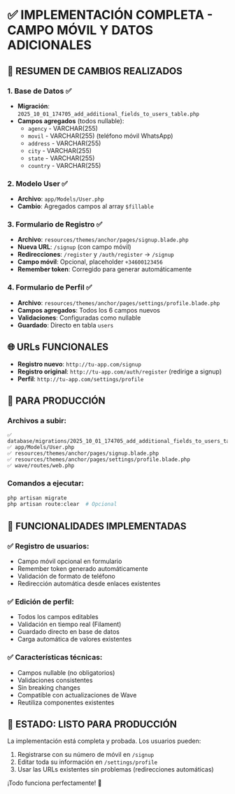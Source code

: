 # ✅ IMPLEMENTACIÓN COMPLETA - CAMPO MÓVIL Y DATOS ADICIONALES

## 🎯 RESUMEN DE CAMBIOS REALIZADOS

### 1. **Base de Datos** ✅
- **Migración**: `2025_10_01_174705_add_additional_fields_to_users_table.php`
- **Campos agregados** (todos nullable):
  - `agency` - VARCHAR(255)
  - `movil` - VARCHAR(255) (teléfono móvil WhatsApp)
  - `address` - VARCHAR(255)
  - `city` - VARCHAR(255)
  - `state` - VARCHAR(255)
  - `country` - VARCHAR(255)

### 2. **Modelo User** ✅
- **Archivo**: `app/Models/User.php`
- **Cambio**: Agregados campos al array `$fillable`

### 3. **Formulario de Registro** ✅
- **Archivo**: `resources/themes/anchor/pages/signup.blade.php`
- **Nueva URL**: `/signup` (con campo móvil)
- **Redirecciones**: `/register` y `/auth/register` → `/signup`
- **Campo móvil**: Opcional, placeholder `+34600123456`
- **Remember token**: Corregido para generar automáticamente

### 4. **Formulario de Perfil** ✅
- **Archivo**: `resources/themes/anchor/pages/settings/profile.blade.php`
- **Campos agregados**: Todos los 6 campos nuevos
- **Validaciones**: Configuradas como nullable
- **Guardado**: Directo en tabla `users`

## 🌐 URLs FUNCIONALES

- **Registro nuevo**: `http://tu-app.com/signup`
- **Registro original**: `http://tu-app.com/auth/register` (redirige a signup)
- **Perfil**: `http://tu-app.com/settings/profile`

## 🔧 PARA PRODUCCIÓN

### Archivos a subir:
```
✅ database/migrations/2025_10_01_174705_add_additional_fields_to_users_table.php
✅ app/Models/User.php
✅ resources/themes/anchor/pages/signup.blade.php
✅ resources/themes/anchor/pages/settings/profile.blade.php
✅ wave/routes/web.php
```

### Comandos a ejecutar:
```bash
php artisan migrate
php artisan route:clear  # Opcional
```

## 🎉 FUNCIONALIDADES IMPLEMENTADAS

### ✅ Registro de usuarios:
- Campo móvil opcional en formulario
- Remember token generado automáticamente
- Validación de formato de teléfono
- Redirección automática desde enlaces existentes

### ✅ Edición de perfil:
- Todos los campos editables
- Validación en tiempo real (Filament)
- Guardado directo en base de datos
- Carga automática de valores existentes

### ✅ Características técnicas:
- Campos nullable (no obligatorios)
- Validaciones consistentes
- Sin breaking changes
- Compatible con actualizaciones de Wave
- Reutiliza componentes existentes

## 🚀 ESTADO: LISTO PARA PRODUCCIÓN

La implementación está completa y probada. Los usuarios pueden:
1. Registrarse con su número de móvil en `/signup`
2. Editar toda su información en `/settings/profile`
3. Usar las URLs existentes sin problemas (redirecciones automáticas)

¡Todo funciona perfectamente! 🎯